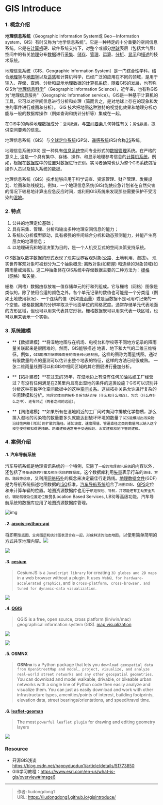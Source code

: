 # GIS Introduce


### 1. 概念介绍

**地理信息系统**（Geographic Information System或 Geo－Information system，GIS）有时又称为“地学信息系统”。它是一种特定的十分重要的空间信息系统。它是在[计算机](https://baike.baidu.com/item/计算机/140338)硬、软件系统支持下，对整个或部分[地球](https://baike.baidu.com/item/地球/6431)表层（包括大气层）空间中的有关[地理](https://baike.baidu.com/item/地理)分布[数据](https://baike.baidu.com/item/数据/33305)进行[采集](https://baike.baidu.com/item/采集/4843625)、[储存](https://baike.baidu.com/item/储存/2446499)、[管理](https://baike.baidu.com/item/管理/366755)、[运算](https://baike.baidu.com/item/运算/5866856)、[分析](https://baike.baidu.com/item/分析/4327108)、[显示](https://baike.baidu.com/item/显示/9985945)和[描述](https://baike.baidu.com/item/描述/8928757)的技术系统。

地理信息系统（GIS，Geographic Information System）是一门综合性学科，结合[地理学](https://baike.baidu.com/item/地理学/661412)与[地图学](https://baike.baidu.com/item/地图学/1749670)以及[遥感](https://baike.baidu.com/item/遥感/1240667)和计算机科学，已经广泛的应用在不同的领域，是用于输入、存储、查询、分析和显示[地理](https://baike.baidu.com/item/地理)数据的[计算机系统](https://baike.baidu.com/item/计算机系统/7210959)，随着GIS的发展，也有称GIS为“[地理信息科学](https://baike.baidu.com/item/地理信息科学/2553662)”（Geographic Information Science），近年来，也有称GIS为"地理信息服务"（Geographic Information service）。GIS是一种基于计算机的工具，它可以对空间信息进行分析和处理（简而言之，是对地球上存在的现象和发生的事件进行成图和分析）。 GIS 技术把地图这种独特的视觉化效果和地理分析功能与一般的数据库操作（例如查询和统计分析等）集成在一起。

在GIS中的两种地理数据成分：`空间数据`，与[空间要素](https://baike.baidu.com/item/空间要素)几何特性有关；`属性数据`，提供空间要素的信息。

地理信息系统（GIS）与[全球定位系统](https://baike.baidu.com/item/全球定位系统)(GPS)、[遥感系统](https://baike.baidu.com/item/遥感系统)(RS)合称[3S](https://baike.baidu.com/item/3S)系统。

地理信息系统(GIS) 是一种具有[信息系统](https://baike.baidu.com/item/信息系统)空间专业形式的[数据管理](https://baike.baidu.com/item/数据管理)系统。在严格的意义上, 这是一个具有集中、存储、操作、和显示地理参考信息的[计算机系统](https://baike.baidu.com/item/计算机系统)。例如，根据在[数据库](https://baike.baidu.com/item/数据库)中的位置对数据进行识别。实习者通常也认为整个GIS系统包括操作人员以及输入系统的数据。

地理信息系统（GIS）技术能够应用于科学调查、资源管理、财产管理、发展规划、绘图和路线规划。例如，一个地理信息系统(GIS)能使应急计划者在自然灾害的情况下较易地计算出应急反应时间，或利用GIS系统来发现那些需要保护不受污染的[湿地](https://baike.baidu.com/item/湿地)。

### 2. 特点

1. 公共的地理定位基础；
2. 具有采集、管理、分析和输出多种地理空间信息的能力；
3. 系统以分析模型驱动，具有极强的空间综合分析和动态预测能力，并能产生高层次的地理信息；
4. 以地理研究和地理决策为目的，是一个人机交互式的空间决策支持系统。

GIS数据以数字数据的形式表现了现实世界客观对象(公路、土地利用、海拔)。 现实世界客观对象可被划分为二个抽象概念: 离散对象(如房屋) 和连续的对象领域(如降雨量或海拔)。这二种抽象体在GIS系统中存储数据主要的二种方法为：[栅格](https://baike.baidu.com/item/栅格)（[网格](https://baike.baidu.com/item/网格)）和[矢量](https://baike.baidu.com/item/矢量)。

栅格（网格）数据由存放唯一值存储单元的行和列组成。它与栅格（网格）图像是类似的，除了使用合适的颜色之外，各个单元记录的数值也可能是一个分类组（例如土地使用状况）、一个连续的值（例如[降雨量](https://baike.baidu.com/item/降雨量)）或是当数据不是可用时记录的一个空值。栅格数据集的分辨率取决于地面单位的网格宽度。通常存储单元代表地面的方形区域，但也可以用来代表其它形状。栅格数据既可以用来代表一块区域，也可以用来表示一个实物。

### 3. 系统建模

- **【数据建模】**将湿地地图与在机场、电视台和学校等不同地方记录的降雨量关联起来是很困难的。然而，GIS能够描述 地表、地下和大气的二维三维特征。例如，`GIS能够将反映降雨量的雨量线迅速制图`。这样的图称为雨量线图。通过有限数量的点的量测可以估计出整个地表的特征，这样的方法已经很成熟。 一张二维雨量线图可以和GIS中相同区域的其它图层进行叠加分析。

- **【拓扑建模】**在过去的35年，在湿地边上有没有任何加油站或工厂经营过？有没有任何满足在2英里内且高出湿地的条件的这类设施？GIS可以识别并分析这种在数字化空间数据中的这种[空间关系](https://baike.baidu.com/item/空间关系)。这些拓扑关系允许进行复杂的空间建模和分析。`地理实体间的拓扑关系包括连接（什么和什么相连）、包含（什么在什么之中）、还有邻近（两者之间的远近）`。

- **【网络建模】**如果所有在湿地附近的工厂同时向河中排放化学物质，那么排入湿地的污染物的数量要多久就能达到破坏环境的数量？`GIS能模拟出污染物沿线性网络(河流)的扩散的路径。诸如坡度、速度限值、管道直径之类的数值可以纳入这个模型使得模拟得更精确。网络建模通常用于交通规划、水文建模和地下管网建模。`

### 4. 案例介绍

#### .1. 汽车导航系统

汽车导航系统是地理资讯系统的一个特例，它除了`一般的地理资讯系统`的内容以外，还包括了`各条道路的行车及相关信息的数据库`。这个数据库利用[矢量](https://baike.baidu.com/item/矢量)表示行车的`路线、方向、路段等信息`，又利用[网络拓扑](https://baike.baidu.com/item/网络拓扑)的概念来决定最佳行走路线。[地理数据文件](https://baike.baidu.com/item/地理数据文件)(GDF)是为导航系统描述地图数据的[ISO](https://baike.baidu.com/item/ISO)标准。[汽车导航系统](https://baike.baidu.com/item/汽车导航系统)组合了`地图匹配`、[GPS](https://baike.baidu.com/item/GPS)定位和来计算车辆的位置。地图资源数据库也用于`航迹规划、导航，并可能还有主动安全系统、辅助驾驶及位置定位服`务(Location Based Services, LBS)等高级功能。汽车导航系统的数据库应用了地图资源数据库管理。

![img](https://gitee.com/github-25970295/blogpictureV2/raw/master/watermark,type_ZmFuZ3poZW5naGVpdGk,shadow_10,text_aHR0cHM6Ly9ibG9nLmNzZG4ubmV0L2xpdWRvbmdkb25nMTk=,size_16,color_FFFFFF,t_70)![点击并拖拽以移动](data:image/gif;base64,R0lGODlhAQABAPABAP///wAAACH5BAEKAAAALAAAAAABAAEAAAICRAEAOw==)

#### .2. **[ arcgis-python-api](https://github.com/Esri/arcgis-python-api)**

将即用`型底图、业务图层和统计图表混合在一起，形成鲜活的动态地图`，以使用简单简明的方式共享地理内容。![](https://gitee.com/github-25970295/blogpictureV2/raw/master/02-fig-2-8-v2-16276341155155.png)

![](https://gitee.com/github-25970295/blogpictureV2/raw/master/image-20210730191401908.png)

#### .3. [cesium](https://github.com/CesiumGS/cesium)

> CesiumJS is a `JavaScript library` for creating `3D globes and 2D maps `in a web browser without a plugin. It uses` WebGL for hardware-accelerated graphics`, and is `cross-platform, cross-browser, and tuned for dynamic-data visualization`.

![](https://gitee.com/github-25970295/blogpictureV2/raw/master/image-20210730221049511.png)

#### .4. [QGIS](https://github.com/qgis/QGIS)

> QGIS is a free, open source, cross platform (lin/win/mac) geographical information system (GIS). [map visualization](https://www.flickr.com/groups/2244553@N22/pool/with/50355460063/?rb=1)

![](https://gitee.com/github-25970295/blogpictureV2/raw/master/image-20210730221313879.png)

![](https://gitee.com/github-25970295/blogpictureV2/raw/master/image-20210730221328730.png)

#### .5. OSMNX

> **OSMnx** is a Python package that lets you `download geospatial data from OpenStreetMap and model, project, visualize, and analyze real-world street networks and any other geospatial geometries`. You can download and model walkable, drivable, or bikeable urban networks with a single line of Python code then easily analyze and visualize them. You can just as easily download and work with other infrastructure types, amenities/points of interest, building footprints, elevation data, street bearings/orientations, and speed/travel time.

#### .6. [leaflet-geoman](https://github.com/geoman-io/leaflet-geoman)

> The most `powerful leaflet plugin` for drawing and editing geometry layers

![](https://gitee.com/github-25970295/blogpictureV2/raw/master/68747470733a2f2f66696c652d676d65696c6571666d672e6e6f772e73682f)

### Resource

- 开源GIS浅谈  https://blog.csdn.net/happyduoduo1/article/details/51773850    
- GIS学习教程：https://www.esri.com/en-us/what-is-gis/overview#image6



---

> 作者: liudongdong1  
> URL: https://liudongdong1.github.io/gisintroduce/  

